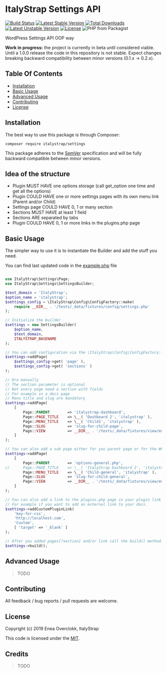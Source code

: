 # ItalyStrap Settings API

[![Build Status](https://travis-ci.org/ItalyStrap/settings.svg?branch=master)](https://travis-ci.org/ItalyStrap/settings)
[![Latest Stable Version](https://img.shields.io/packagist/v/italystrap/settings.svg)](https://packagist.org/packages/italystrap/settings)
[![Total Downloads](https://img.shields.io/packagist/dt/italystrap/settings.svg)](https://packagist.org/packages/italystrap/settings)
[![Latest Unstable Version](https://img.shields.io/packagist/vpre/italystrap/settings.svg)](https://packagist.org/packages/italystrap/settings)
[![License](https://img.shields.io/packagist/l/italystrap/settings.svg)](https://packagist.org/packages/italystrap/settings)
![PHP from Packagist](https://img.shields.io/packagist/php-v/italystrap/settings)

WordPress Settings API OOP way

**Work in progress:** the project is currently in beta until considered viable. Until a 1.0.0 release the code in this repository is not stable. Expect changes breaking backward compatibility between minor versions (0.1.x -> 0.2.x).

## Table Of Contents

* [Installation](#installation)
* [Basic Usage](#basic-usage)
* [Advanced Usage](#advanced-usage)
* [Contributing](#contributing)
* [License](#license)

## Installation

The best way to use this package is through Composer:

```CMD
composer require italystrap/settings
```
This package adheres to the [SemVer](http://semver.org/) specification and will be fully backward compatible between minor versions.

## Idea of the structure

* Plugin MUST HAVE one options storage (call get_option one time and get all the options)
* Plugin COULD HAVE one or more settings pages with its own menu link (Parent and/or Child)
* Settings page COULD HAVE 0, 1 or many section
* Sections MUST HAVE at least 1 field
* Sections ARE separated by tabs
* Plugin COULD HAVE 0, 1 or more links in the plugins.php page

## Basic Usage

The simpler way to use it is to instantiate the Builder and add the stuff you need.

You can find last updated code in the [example.php](example.php) file

```php

use ItalyStrap\Settings\Page;
use ItalyStrap\Settings\SettingsBuilder;

$text_domain = 'ItalyStrap';
$option_name = 'italystrap';
$settings_config = \ItalyStrap\Config\ConfigFactory::make(
	require __DIR__ . '/tests/_data/fixtures/config/settings.php'
);

// Initialize the builder
$settings = new SettingsBuilder(
	$option_name,
	$text_domain,
	ITALYSTRAP_BASENAME
);

// You can add configuration via the \ItalyStrap\Config\ConfigFactory::class
$settings->addPage(
	$settings_config->get( 'page' ),
	$settings_config->get( 'sections' )
);

// Ora manually
// The section parameter is optional
// Not every page need a section with fields
// For example in a docs page
// Manu title and slug are mandatory
$settings->addPage(
	[
		Page::PARENT		=> 'italystrap-dashboard',
		Page::PAGE_TITLE	=> \__( 'Dashboard 2', 'italystrap' ),
		Page::MENU_TITLE	=> \__( 'Child1', 'italystrap' ),
		Page::SLUG			=> 'slug-for-child-page',
		Page::VIEW			=> __DIR__ . '/tests/_data/fixtures/view/empty_form.php',
	]
);

// You can also add a sub page either for you parent page or for the WP admin pages
$settings->addPage(
	[
		Page::PARENT		=> 'options-general.php',
//		Page::PAGE_TITLE	=> \__( 'ItalyStrap Dashboard 2', 'italystrap' ),
		Page::MENU_TITLE	=> \__( 'Child-general', 'italystrap' ),
		Page::SLUG			=> 'slug-for-child-general',
		Page::VIEW			=> __DIR__ . '/tests/_data/fixtures/view/empty_form.php',
	]
);

// You can also add a link to the plugins.php page in your plugin link for activation
// For example if you want to add an external link to your docs.
$settings->addCustomPluginLink(
	'key-for-css',
	'http://localhost.com',
	'Custom',
	[ 'target' => '_blank' ]
);

// After you added pages[?section] and/or link call the build() method.
$settings->build();

```

## Advanced Usage

> TODO

## Contributing

All feedback / bug reports / pull requests are welcome.

## License

Copyright (c) 2019 Enea Overclokk, ItalyStrap

This code is licensed under the [MIT](LICENSE).

## Credits

> TODO
